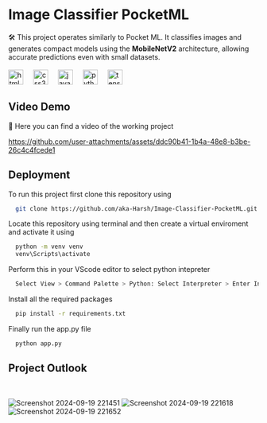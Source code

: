 # Image Classifier PocketML

🛠️ This project operates similarly to Pocket ML. It classifies images and generates compact models using the **MobileNetV2** architecture, allowing accurate predictions even with small datasets.<br>
<br> <img src="https://cdn.jsdelivr.net/gh/devicons/devicon/icons/html5/html5-original.svg" height="30" alt="html5 logo"  />
  <img width="12" />
  <img src="https://cdn.jsdelivr.net/gh/devicons/devicon/icons/css3/css3-original.svg" height="30" alt="css3 logo"  />
  <img width="12" />
  <img src="https://cdn.jsdelivr.net/gh/devicons/devicon/icons/javascript/javascript-original.svg" height="30" alt="javascript logo"  />
  <img width="12" />
  <img src="https://cdn.jsdelivr.net/gh/devicons/devicon/icons/python/python-original.svg" height="30" alt="python logo"  />
  <img width="12" />
  <img src="https://cdn.jsdelivr.net/gh/devicons/devicon/icons/tensorflow/tensorflow-original.svg" height="30" alt="tensorflow logo"  />
## Video Demo
🎥 Here you can find a video of the working project

https://github.com/user-attachments/assets/ddc90b41-1b4a-48e8-b3be-26c4c4fcede1

## Deployment

To run this project first clone this repository using

```bash
  git clone https://github.com/aka-Harsh/Image-Classifier-PocketML.git
```
Locate this repository using terminal and then create a virtual enviroment and activate it using

```bash
  python -m venv venv
  venv\Scripts\activate
```
Perform this in your VScode editor to select python intepreter
```bash
  Select View > Command Palette > Python: Select Interpreter > Enter Interpreter path > venv > Script > python.exe
```

Install all the required packages 
```bash
  pip install -r requirements.txt
```

Finally run the app.py file
```bash
  python app.py
```

## Project Outlook
<br>

![Screenshot 2024-09-19 221451](https://github.com/user-attachments/assets/0673e26b-268a-4ed8-946e-c9c4a8c81551)
![Screenshot 2024-09-19 221618](https://github.com/user-attachments/assets/30390329-4f5a-45aa-a044-a4b0e8ef74aa)
![Screenshot 2024-09-19 221652](https://github.com/user-attachments/assets/d62c0cb3-3f3b-4614-a764-30f57a69517a)

